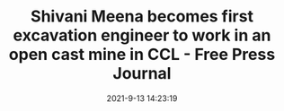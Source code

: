 ---
"title": "Shivani Meena becomes first excavation engineer to work in an open cast mine in CCL - Free Press Journal"
"date": "2021-9-13 14:23:19"
"feed_name": "GOOGLENEWSMINING"
"feed_website": "https://news.google.com/search?q=mining%2Bincident&hl=en-US&gl=US&ceid=US:en"
"feed_rss": "https://news.google.com/rss/search?q=mining%2Bincident&hl=en-US&gl=US&ceid=US:en"
"link": "https://www.freepressjournal.in/corporate-gallery/shivani-meena-becomes-first-excavation-engineer-to-work-in-an-open-cast-mine-in-ccl"
"file": "_posts/2021-1-1-bee4c39628d0e9d5aa115cabea01305f6c75791a.md"
"accident": "0"
"drilling": "0"
---